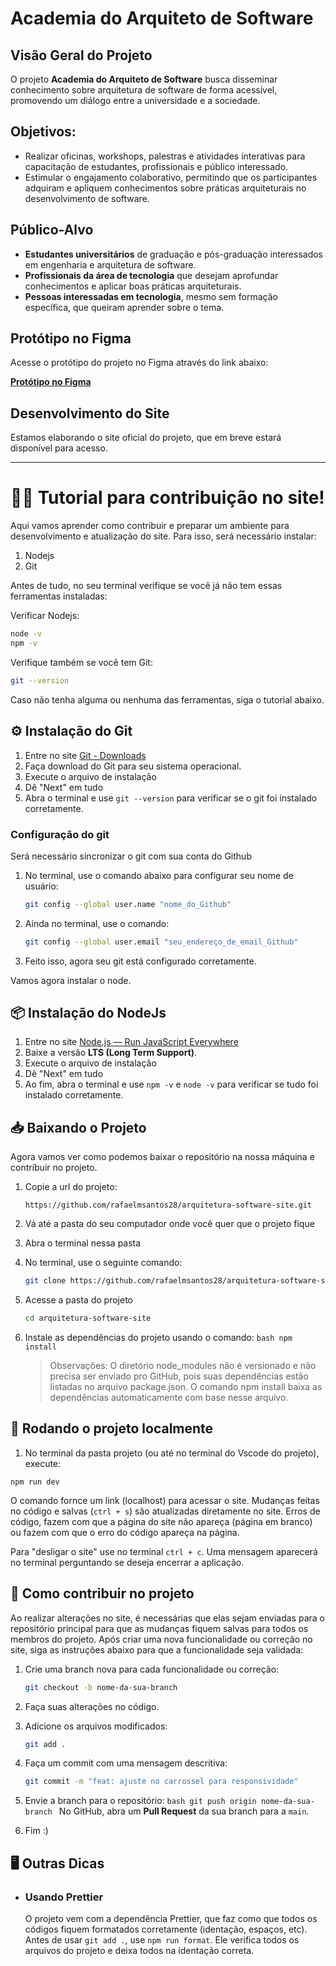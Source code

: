 # Academia do Arquiteto de Software

## Visão Geral do Projeto

O projeto **Academia do Arquiteto de Software** busca disseminar conhecimento sobre arquitetura de software de forma acessível, promovendo um diálogo entre a universidade e a sociedade.

## Objetivos:

- Realizar oficinas, workshops, palestras e atividades interativas para capacitação de estudantes, profissionais e público interessado.
- Estimular o engajamento colaborativo, permitindo que os participantes adquiram e apliquem conhecimentos sobre práticas arquiteturais no desenvolvimento de software.

## Público-Alvo

- **Estudantes universitários** de graduação e pós-graduação interessados em engenharia e arquitetura de software.
- **Profissionais da área de tecnologia** que desejam aprofundar conhecimentos e aplicar boas práticas arquiteturais.
- **Pessoas interessadas em tecnologia**, mesmo sem formação específica, que queiram aprender sobre o tema.

## Protótipo no Figma

Acesse o protótipo do projeto no Figma através do link abaixo:

[**Protótipo no Figma**](https://www.figma.com/proto/7irYUNVOZqJdbMpW0eJt0y/Projeto-ES?page-id=1%3A6&node-id=234-84&viewport=1179%2C138%2C0.17&t=8XkhTGQrYtGUlc3l-1&scaling=scale-down&content-scaling=fixed&starting-point-node-id=234%3A84)

## Desenvolvimento do Site

Estamos elaborando o site oficial do projeto, que em breve estará disponível para acesso.

---

# 👨‍💻 Tutorial para contribuição no site!

Aqui vamos aprender como contribuir e preparar um ambiente para desenvolvimento e atualização do site. Para isso, será necessário instalar:

1. Nodejs
2. Git

Antes de tudo, no seu terminal verifique se você já não tem essas ferramentas instaladas:

Verificar Nodejs:

```bash
node -v
npm -v
```

Verifique também se você tem Git:

```bash
git --version
```

Caso não tenha alguma ou nenhuma das ferramentas, siga o tutorial abaixo.

## ⚙️ Instalação do Git

1. Entre no site [Git - Downloads](https://git-scm.com/downloads)
2. Faça download do Git para seu sistema operacional.
3. Execute o arquivo de instalação
4. Dê "Next" em tudo
5. Abra o terminal e use `git --version` para verificar se o git foi instalado corretamente.

### Configuração do git

Será necessário sincronizar o git com sua conta do Github

1. No terminal, use o comando abaixo para configurar seu nome de usuário:
   ```bash
   git config --global user.name "nome_do_Github"
   ```
2. Ainda no terminal, use o comando:
   ```bash
   git config --global user.email "seu_endereço_de_email_Github"
   ```
3. Feito isso, agora seu git está configurado corretamente.

Vamos agora instalar o node.

## 📦 Instalação do NodeJs

1. Entre no site [Node.js — Run JavaScript Everywhere](https://nodejs.org/en)
2. Baixe a versão **LTS (Long Term Support)**.
3. Execute o arquivo de instalação
4. Dê "Next" em tudo
5. Ao fim, abra o terminal e use `npm -v` e `node -v` para verificar se tudo foi instalado corretamente.

## 📥 Baixando o Projeto

Agora vamos ver como podemos baixar o repositório na nossa máquina e contribuir no projeto.

1. Copie a url do projeto:

   ```
   https://github.com/rafaelmsantos28/arquitetura-software-site.git
   ```

2. Vá até a pasta do seu computador onde você quer que o projeto fique
3. Abra o terminal nessa pasta
4. No terminal, use o seguinte comando:
   ```bash
   git clone https://github.com/rafaelmsantos28/arquitetura-software-site.git
   ```
5. Acesse a pasta do projeto
   ```bash
   cd arquitetura-software-site
   ```
6. Instale as dependências do projeto usando o comando:
   `bash
	npm install
	`
   > Observações: O diretório node_modules não é versionado e não precisa ser enviado pro GitHub, pois suas dependências estão listadas no arquivo package.json. O comando npm install baixa as dependências automaticamente com base nesse arquivo.

## 🚀 Rodando o projeto localmente

1. No terminal da pasta projeto (ou até no terminal do Vscode do projeto), execute:

```
npm run dev
```

O comando fornce um link (localhost) para acessar o site. Mudanças feitas no código e salvas (`ctrl + s`) são atualizadas diretamente no site. Erros de código, fazem com que a página do site não apareça (página em branco) ou fazem com que o erro do código apareça na página.

Para "desligar o site" use no terminal `ctrl + c`. Uma mensagem aparecerá no terminal perguntando se deseja encerrar a aplicação.

## 📝 Como contribuir no projeto

Ao realizar alterações no site, é necessárias que elas sejam enviadas para o repositório principal para que as mudanças fiquem salvas para todos os membros do projeto. Após criar uma nova funcionalidade ou correção no site, siga as instruções abaixo para que a funcionalidade seja validada:

1. Crie uma branch nova para cada funcionalidade ou correção:

   ```bash
   git checkout -b nome-da-sua-branch
   ```

2. Faça suas alterações no código.
3. Adicione os arquivos modificados:

   ```bash
   git add .
   ```

4. Faça um commit com uma mensagem descritiva:
   ```bash
   git commit -m "feat: ajuste no carrossel para responsividade"
   ```
5. Envie a branch para o repositório:
   `bash
	git push origin nome-da-sua-branch
	`
   No GitHub, abra um **Pull Request** da sua branch para a `main`.

6. Fim :)

## 🖥️ Outras Dicas

- ### Usando Prettier
  O projeto vem com a dependência Prettier, que faz como que todos os códigos fiquem formatados corretamente (identação, espaços, etc).
  Antes de usar `git add .`, use `npm run format`. Ele verifica todos os arquivos do projeto e deixa todos na identação correta.
